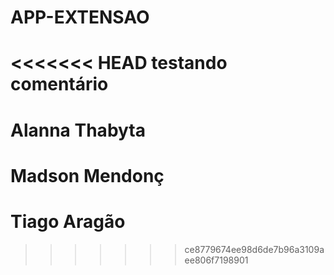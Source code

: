 # APP-EXTENSAO
<<<<<<< HEAD
testando comentário 
=======
# Alanna Thabyta
# Madson Mendonç
# Tiago Aragão
>>>>>>> ce8779674ee98d6de7b96a3109aee806f7198901
